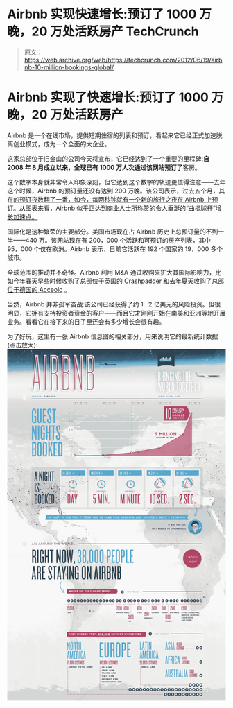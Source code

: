 # Airbnb 实现快速增长:预订了 1000 万晚，20 万处活跃房产 TechCrunch

> 原文：<https://web.archive.org/web/https://techcrunch.com/2012/06/19/airbnb-10-million-bookings-global/>

# Airbnb 实现了快速增长:预订了 1000 万晚，20 万处活跃房产

Airbnb 是一个在线市场，提供短期住宿的列表和预订，看起来它已经正式加速脱离创业模式，成为一个全面的大企业。

这家总部位于旧金山的公司今天将宣布，它已经达到了一个重要的里程碑:**自 2008 年 8 月成立以来，全球已有 1000 万人次通过该网站预订了**客房。

这个数字本身就非常令人印象深刻，但它达到这个数字的轨迹更值得注意——去年这个时候，Airbnb 的预订量还没有达到 200 万晚。该公司表示，过去五个月，其在[的预订夜数翻了一番，如今，每两秒钟就有一个新的旅行之夜在 Airbnb 上预订。从图表来看，Airbnb 似乎正达到商业人士所称赞的令人垂涎的“曲棍球杆”增长加速点。](https://web.archive.org/web/20221129223643/https://beta.techcrunch.com/2012/01/26/airbnb-5-million-nights-booked-opening-6-new-international-offices-in-q1-2012/)

国际化是这种繁荣的主要部分。美国市场现在占 Airbnb 历史上总预订量的不到一半——440 万。该网站现在有 200，000 个活跃和可预订的房产列表，其中 95，000 个仅在欧洲。Airbnb 表示，目前它活跃在 192 个国家的 19，000 多个城市。

全球范围的推动并不奇怪。Airbnb 利用 M&A 通过收购来扩大其国际影响力，比如今年春天早些时候收购了总部位于英国的 Crashpadder [和去年夏天收购了总部位于德国的 Acceolo](https://web.archive.org/web/20221129223643/https://beta.techcrunch.com/2012/03/20/airbnb-acquires-uk-based-crashpadder-as-part-of-international-growth-push/) 。

当然，Airbnb 并非孤军奋战:该公司已经获得了约 1 . 2 亿美元的风险投资。但很明显，它拥有支持投资者资金的客户——而且它才刚刚开始在南美和亚洲等地开展业务。看看它在接下来的日子里还会有多少增长会很有趣。

为了好玩，这里有一张 Airbnb 信息图的相关部分，用来说明它的最新统计数据(点击放大):
[![](img/61caf1ddb05b91d3ae8e5e165a3d3f50.png "airbnbinfographic")](https://web.archive.org/web/20221129223643/https://beta.techcrunch.com/wp-content/uploads/2012/06/airbnbinfographic.jpg)